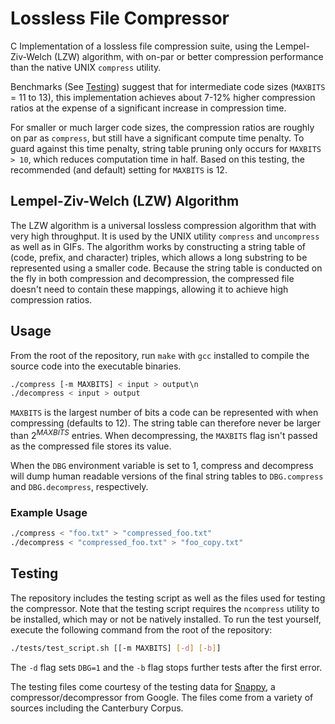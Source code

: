 # Lossless File Compressor 

C Implementation of a lossless file compression suite, using the Lempel-Ziv-Welch (LZW) algorithm, 
with on-par or better compression performance than the native UNIX `compress` utility. 

Benchmarks (See [Testing](##Testing)) suggest that for intermediate code sizes (`MAXBITS` = 11 to 13),
this implementation achieves about 7-12% higher compression ratios at the expense of a significant increase in compression time.

For smaller or much larger code sizes, the compression ratios are roughly on par as `compress`, 
but still have a significant compute time penalty. 
To guard against this time penalty, string table pruning only occurs for `MAXBITS > 10`, which reduces computation time in half.
Based on this testing, the recommended (and default) setting for `MAXBITS` is 12.

##  Lempel-Ziv-Welch (LZW) Algorithm

The LZW algorithm is a universal lossless compression algorithm that with very high throughput. 
It is used by the UNIX utility `compress` and `uncompress` as well as in GIFs.
The algorithm works by constructing a string table of (code, prefix, and character) triples, 
which allows a long substring to be represented using a smaller code. 
Because the string table is conducted on the fly in both compression and decompression, 
the compressed file doesn't need to contain these mappings, allowing it to achieve high compression ratios. 

## Usage

From the root of the repository, run `make` with `gcc` installed to compile the source code into the executable binaries.
```sh
./compress [-m MAXBITS] < input > output\n
./decompress < input > output
```
`MAXBITS` is the largest number of bits a code can be represented with when compressing (defaults to 12).
The string table can therefore never be larger than $2^{MAXBITS}$ entries. 
When decompressing, the `MAXBITS` flag isn't passed as the compressed file stores its value.

When the `DBG` environment variable is set to 1, compress and decompress will dump human readable
versions of the final string tables to `DBG.compress` and `DBG.decompress`, respectively. 

### Example Usage

```sh
./compress < "foo.txt" > "compressed_foo.txt"
./decompress < "compressed_foo.txt" > "foo_copy.txt"
```

## Testing

The repository includes the testing script as well as the files used for testing the compressor.
Note that the testing script requires the `ncompress` utility to be installed, 
which may or not be natively installed. 
To run the test yourself, execute the following command from the root of the repository:
```sh
./tests/test_script.sh [[-m MAXBITS] [-d] [-b]]
```
The `-d` flag sets `DBG=1` and the `-b` flag stops further tests after the first error. 

The testing files come courtesy of the testing data for [Snappy](https://github.com/google/snappy), a compressor/decompressor from Google. 
The files come from a variety of sources including the Canterbury Corpus.

